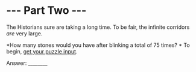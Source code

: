 # --- Part Two ---

The Historians sure are taking a long time. To be fair, the infinite corridors *are* very large.

*How many stones would you have after blinking a total of 75 times?
*
To begin, [get your puzzle input](./challenge_2.txt).

Answer: ________
